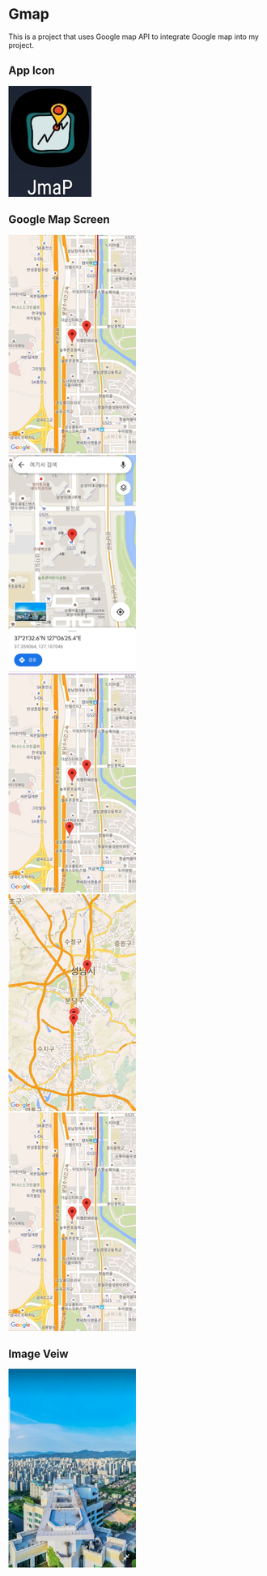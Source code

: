 # Gmap

This is a project that uses Google map API to integrate Google map into my project.

## App Icon

<img src = "https://github.com/JadenH1111/Gmap/blob/master/Images/2.jpg"/>


## Google Map Screen

<img src = "https://github.com/JadenH1111/Gmap/blob/master/Images/3.jpg" width="50%" heigth = "50%"/>

<img src = "https://github.com/JadenH1111/Gmap/blob/master/Images/4.jpg" width="50%" heigth = "50%"/>

<img src = "https://github.com/JadenH1111/Gmap/blob/master/Images/5.jpg" width="50%" heigth = "50%"/>

<img src = "https://github.com/JadenH1111/Gmap/blob/master/Images/6.jpg" width="50%" heigth = "50%"/>

<img src = "https://github.com/JadenH1111/Gmap/blob/master/Images/Gmap.jpg" width="50%" heigth = "50%"/>

## Image Veiw

<img src = "https://github.com/JadenH1111/Gmap/blob/master/Images/1.jpg" width="50%" heigth = "50%"/>

